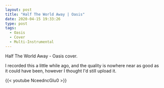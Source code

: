 ```yaml
---
layout: post
title: "Half The World Away | Oasis"
date: 2020-04-15 19:33:26
type: post
tags:
  - Oasis
  - Cover
  - Multi-Instrumental
---
```


Half The World Away - Oasis cover.

I recorded this a little while ago, and the quality is nowhere near as good as it could have been, however I thought I'd still upload it.

{{< youtube NceedncGIu0 >}}
<br/>
